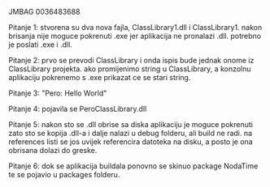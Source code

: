 JMBAG
0036483688

Pitanje 1:
stvorena su dva nova fajla, ClassLibrary1.dll i ClassLibrary1.
nakon brisanja nije moguce pokrenuti .exe jer aplikacija ne pronalazi .dll.
potrebno je poslati .exe i .dll.

Pitanje 2:
prvo se prevodi ClassLibrary i onda ispis bude jednak onome iz ClassLibrary projekta.
ako promijenimo string u ClassLibrary, a konzolnu aplikaciju pokrenemo s .exe prikazat ce se stari string.

Pitanje 3:
"Pero: Hello World"

Pitanje 4:
pojavila se PeroClassLibrary.dll

Pitanje 5:
nakon sto se .dll obrise sa diska aplikaciju je moguce pokrenuti zato sto se kopija .dll-a i dalje nalazi u debug folderu, ali build ne radi.
na references listi se jos uvijek referencira datoteka na disku, a posto je ona obrisana dolazi do greske.

Pitanje 6:
dok se aplikacija buildala ponovno se skinuo package NodaTime te se pojavio u packages folderu.

